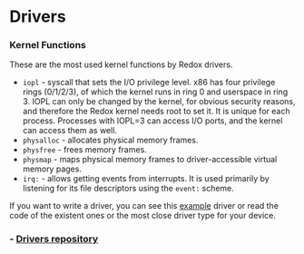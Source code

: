 # Drivers

### Kernel Functions

These are the most used kernel functions by Redox drivers.

- `iopl` - syscall that sets the I/O privilege level. x86 has four privilege rings (0/1/2/3), of which the kernel runs in ring 0 and userspace in ring 3. IOPL can only be changed by the kernel, for obvious security reasons, and therefore the Redox kernel needs root to set it. It is unique for each process. Processes with IOPL=3 can access I/O ports, and the kernel can access them as well.
- `physalloc` - allocates physical memory frames.
- `physfree` - frees memory frames.
- `physmap` - maps physical memory frames to driver-accessible virtual memory pages.
- `irq:` - allows getting events from interrupts. It is used primarily by listening for its file descriptors using the `event:` scheme.

If you want to write a driver, you can see this [example](https://gitlab.redox-os.org/redox-os/exampled) driver or read the code of the existent ones or the most close driver type for your device.

### - [Drivers repository](https://gitlab.redox-os.org/redox-os/drivers)
